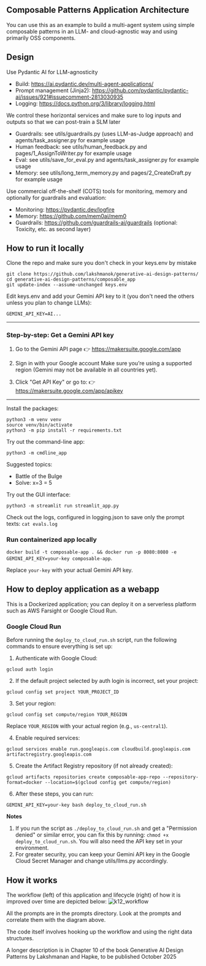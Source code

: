 ## Composable Patterns Application Architecture
You can use this as an example to build a multi-agent system using
simple composable patterns in an LLM- and cloud-agnostic way and
using primarily OSS components.

## Design
Use Pydantic AI for LLM-agnosticity
* Build: https://ai.pydantic.dev/multi-agent-applications/
* Prompt management (Jinja2): https://github.com/pydantic/pydantic-ai/issues/921#issuecomment-2813030935
* Logging: https://docs.python.org/3/library/logging.html

We control these horizontal services and make sure to log inputs and outputs so that we can post-train a SLM later
* Guardrails: see utils/guardrails.py (uses LLM-as-Judge approach) and agents/task_assigner.py for example usage
* Human feedback: see utils/human_feedback.py and pages/1_AssignToWriter.py for example usage
* Eval: see utils/save_for_eval.py and agents/task_assigner.py for example usage
* Memory: see utils/long_term_memory.py and pages/2_CreateDraft.py for example usage

Use commercial off-the-shelf (COTS) tools for monitoring, memory and optionally for guardrails and evaluation:
* Monitoring: https://pydantic.dev/logfire
* Memory: https://github.com/mem0ai/mem0
* Guardrails: https://github.com/guardrails-ai/guardrails (optional: Toxicity, etc. as second layer)

## How to run it locally
Clone the repo and make sure you don't check in your keys.env by mistake
```
git clone https://github.com/lakshmanok/generative-ai-design-patterns/
cd generative-ai-design-patterns/composable_app 
git update-index --assume-unchanged keys.env
```
Edit keys.env and add your Gemini API key to it (you don't need the others unless you plan to change LLMs):
```
GEMINI_API_KEY=AI...
```

----
### Step-by-step: Get a Gemini API key
1. Go to the Gemini API page
👉 https://makersuite.google.com/app

2. Sign in with your Google account
Make sure you’re using a supported region (Gemini may not be available in all countries yet).

3. Click "Get API Key" or go to:
👉 https://makersuite.google.com/app/apikey
---

Install the packages:
```
python3 -m venv venv
source venv/bin/activate
python3 -m pip install -r requirements.txt 
```

Try out the command-line app:
``` 
python3 -m cmdline_app 
```

Suggested topics:
* Battle of the Bulge
* Solve: x=3 = 5

Try out the GUI interface:
``` 
python3 -m streamlit run streamlit_app.py 
```

Check out the logs, configured in logging.json to save only the prompt texts:
``` cat evals.log ```

### Run containerized app locally
`docker build -t composable-app . && docker run -p 8080:8080 -e GEMINI_API_KEY=your-key composable-app`. 

Replace `your-key` with your actual Gemini API key.

## How to deploy application as a webapp
This is a Dockerized application; you can deploy it on
a serverless platform such as AWS Farsight or Google Cloud Run.

### Google Cloud Run
Before running the `deploy_to_cloud_run.sh` script, run the following commands to ensure everything is set up:

1. Authenticate with Google Cloud:
```
gcloud auth login
```

2. If the default project selected by auth login is incorrect, set your project:
```
gcloud config set project YOUR_PROJECT_ID
```

3. Set your region:
```
gcloud config set compute/region YOUR_REGION
```
Replace `YOUR_REGION` with your actual region (e.g., `us-central1`).

4. Enable required services:
```
gcloud services enable run.googleapis.com cloudbuild.googleapis.com artifactregistry.googleapis.com
```

5. Create the Artifact Registry repository (if not already created):
```
gcloud artifacts repositories create composable-app-repo --repository-format=docker --location=$(gcloud config get compute/region)
```

6. After these steps, you can run:
```
GEMINI_API_KEY=your-key bash deploy_to_cloud_run.sh
```

<b>Notes</b>
1. If you run the script as `./deploy_to_cloud_run.sh` and get a "Permission denied" or similar error, you can fix this by running: `chmod +x deploy_to_cloud_run.sh`. You will also need the API key set in your environment.
2. For greater security, you can keep your Gemini API key in the Google Cloud Secret Manager and change utils/llms.py accordingly.


## How it works
The workflow (left) of this application and lifecycle (right) of how it is improved over time are depicted below:
![k12_workflow](k12_content_writing_workflow.png)

All the prompts are in the prompts directory.
Look at the prompts and correlate them with the diagram above.

The code itself involves hooking up the workflow and using the right data structures.

A longer description is in Chapter 10 of the book Generative AI Design Patterns by Lakshmanan and Hapke, to be published October 2025

